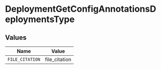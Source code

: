 # DeploymentGetConfigAnnotationsDeploymentsType


## Values

| Name            | Value           |
| --------------- | --------------- |
| `FILE_CITATION` | file_citation   |